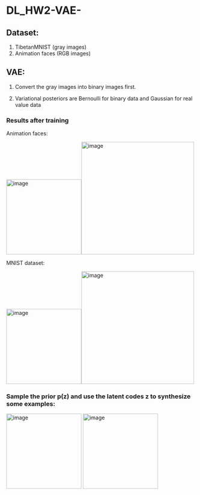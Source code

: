 # DL_HW2-VAE-

## Dataset:

1. TibetanMNIST (gray images)
2. Animation faces (RGB images)

## VAE:

1. Convert the gray images into binary images first.

2. Variational posteriors are Bernoulli for binary data and Gaussian for real value data

### Results after training

Animation faces:

<img width="200" alt="image" src="https://user-images.githubusercontent.com/77607182/178141134-badf2142-8231-4e40-8a89-108d3a229488.png"><img width="300" alt="image" src="https://user-images.githubusercontent.com/77607182/178141146-8cc09058-c8ad-49c2-88a6-2faea85c153e.png">

MNIST dataset:

<img width="200" alt="image" src="https://user-images.githubusercontent.com/77607182/178141168-34abb701-86e0-47e1-b945-4a9d2093fa94.png"><img width="300" alt="image" src="https://user-images.githubusercontent.com/77607182/178141169-a82ca2d9-ec91-414c-b5aa-1724d223a99e.png">

### Sample the prior p(z) and use the latent codes z to synthesize some examples:

<img width="200" alt="image" src="https://user-images.githubusercontent.com/77607182/178141218-8e2f3d05-eff3-4042-8a08-d384c2334ada.png">
<img width="200" alt="image" src="https://user-images.githubusercontent.com/77607182/178141227-5b14bbd2-66b4-4f71-b09c-2844bdf3ea4f.png">
